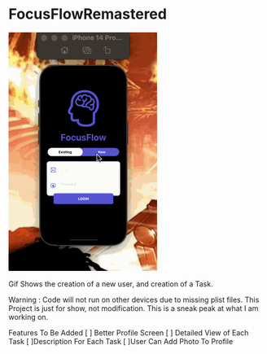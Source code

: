 # FocusFlowRemastered
<img src='https://github.com/KayoCodes/FocusFlow-Remastered-/blob/main/FF.gif' title='Video Walkthrough' width='' alt='Video Walkthrough' />

 Gif Shows the creation of a new user, and creation of a Task.

 Warning : Code will not run on other devices due to missing plist files. This Project is just for show, not modification. This is a sneak peak at what I am working on.
 

 Features To Be Added
 [ ] Better Profile Screen
 [ ] Detailed View of Each Task
 [ ]Description For Each Task
 [ ]User Can Add Photo To Profile
